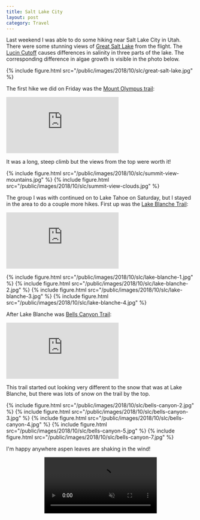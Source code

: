 ```yaml
---
title: Salt Lake City
layout: post
category: Travel
---
```


Last weekend I was able to do some hiking near Salt Lake City in Utah. There
were some stunning views of [Great Salt Lake][gsl] from the flight. The [Lucin
Cutoff][Lucin_Cutoff] causes differences in salinity in three parts of the
lake. The corresponding difference in algae growth is visible in the photo
below.

{% include figure.html src="/public/images/2018/10/slc/great-salt-lake.jpg" %}

The first hike we did on Friday was the [Mount Olympus trail][alltrails-mt-olympus]:

<div class='embed-container'>
  <iframe
    frameborder='0'
    allowtransparency='true'
    scrolling='no'
    src='https://www.strava.com/activities/1900970223/embed/4221c964a0e393669ad30dd24af96870ca6ed757'>
  </iframe>
</div>

It was a long, steep climb but the views from the top were worth it!

{% include figure.html src="/public/images/2018/10/slc/summit-view-mountains.jpg" %}
{% include figure.html src="/public/images/2018/10/slc/summit-view-clouds.jpg" %}

The group I was with continued on to Lake Tahoe on Saturday, but I stayed in
the area to do a couple more hikes. First up was the [Lake Blanche
Trail][alltrails-lake-blanche]:

<div class='embed-container'>
  <iframe
    frameborder='0'
    allowtransparency='true'
    scrolling='no'
    src='https://www.strava.com/activities/1902668365/embed/8951e71c047d8bef47a4d2c306a7173d803fd838'>
  </iframe>
</div>

{% include figure.html src="/public/images/2018/10/slc/lake-blanche-1.jpg" %}
{% include figure.html src="/public/images/2018/10/slc/lake-blanche-2.jpg" %}
{% include figure.html src="/public/images/2018/10/slc/lake-blanche-3.jpg" %}
{% include figure.html src="/public/images/2018/10/slc/lake-blanche-4.jpg" %}

After Lake Blanche was [Bells Canyon Trail][alltrails-bells-canyon]:

<div class='embed-container'>
  <iframe
    frameborder='0'
    allowtransparency='true'
    scrolling='no'
    src='https://www.strava.com/activities/1903069395/embed/394548f676a830e5f86f27f2d3ea8c6e58fdfadc'>
  </iframe>
</div>

This trail started out looking very different to the snow that was at Lake
Blanche, but there was lots of snow on the trail by the top.

{% include figure.html src="/public/images/2018/10/slc/bells-canyon-2.jpg" %}
{% include figure.html src="/public/images/2018/10/slc/bells-canyon-3.jpg" %}
{% include figure.html src="/public/images/2018/10/slc/bells-canyon-4.jpg" %}
{% include figure.html src="/public/images/2018/10/slc/bells-canyon-5.jpg" %}
{% include figure.html src="/public/images/2018/10/slc/bells-canyon-7.jpg" %}

I'm happy anywhere aspen leaves are shaking in the wind!

<!-- ffmpeg -ss 00:00:04 -i 20181013_165624.mp4 -t 00:00:05 -vcodec libvpx-vp9 -b:v 700K -filter:v scale=-1:480 -threads 4 -an bells-canyon-6.webm  -->
<video style="max-width: 100%; margin: 0 auto; display: block;" autoplay loop muted>
  <source src="{{ "/public/images/2018/10/slc/bells-canyon-6.webm" | relative_url }}" type="video/webm; codecs=vp9">
</video>


[gsl]: https://en.wikipedia.org/wiki/Great_Salt_Lake
[Lucin_Cutoff]: https://en.wikipedia.org/wiki/Lucin_Cutoff
[alltrails-mt-olympus]: https://www.alltrails.com/trail/us/utah/mount-olympus-trail
[alltrails-lake-blanche]: https://www.alltrails.com/trail/us/utah/lake-blanche-trail
[alltrails-bells-canyon]: https://www.alltrails.com/trail/us/utah/bells-canyon-trail-to-lower-falls
